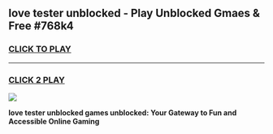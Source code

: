 
## love tester unblocked - Play Unblocked Gmaes & Free #768k4
<h3>
<a href="https://news.freeplayer.one?title=love_tester_unblocked&ref=24F">CLICK TO PLAY</a></h3>
<hr>

<h3>
<a href="https://news.freeplayer.one?title=love_tester_unblocked&ref=24F">CLICK 2 PLAY</a>
  
</h3>

<a href="https://news.freeplayer.one?title=love_tester_unblocked&ref=24F/"><img src="https://clearcache.store/games.png"></a>


**love tester unblocked games unblocked: Your Gateway to Fun and Accessible Online Gaming**
